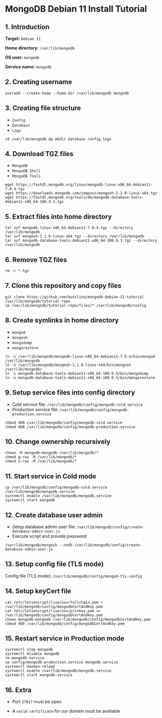 # MongoDB Debian 11 Install Tutorial

## 1. Introduction

**Target:** `Debian 11`

**Home directory:** `/var/lib/mongodb`

**OS user:** `mongodb`

**Service name:** `mongodb`

## 2. Creating username

```
useradd --create-home --home-dir /var/lib/mongodb mongodb
```

## 3. Creating file structure

-   `Config`
-   `Database`
-   `Logs`

```
cd /var/lib/mongodb && mkdir database config logs
```

## 4. Download TGZ files

-   `MongoDB`
-   `MongoDB Shell`
-   `MongoDB Tools`

```
wget https://fastdl.mongodb.org/linux/mongodb-linux-x86_64-debian11-7.0.4.tgz
wget https://downloads.mongodb.com/compass/mongosh-2.1.0-linux-x64.tgz
wget https://fastdl.mongodb.org/tools/db/mongodb-database-tools-debian11-x86_64-100.9.3.tgz
```

## 5. Extract files into home directory

```
tar xvf mongodb-linux-x86_64-debian11-7.0.4.tgz --directory /var/lib/mongodb
tar xvf mongosh-2.1.0-linux-x64.tgz --directory /var/lib/mongodb
tar xvf mongodb-database-tools-debian11-x86_64-100.9.3.tgz --directory /var/lib/mongodb
```

## 6. Remove TGZ files

```
rm -r *.tgz
```

## 7. Clone this repository and copy files

```
git clone https://github.com/busslina/mongodb-debian-11-tutorial /var/lib/mongodb/tutorial-repo
cp /var/lib/mongodb/tutorial-repo/files/* /var/lib/mongodb/config
```

## 8. Create symlinks in home directory

-   `mongod`
-   `mongosh`
-   `mongodump`
-   `mongorestore`

```
ln -s /var/lib/mongodb/mongodb-linux-x86_64-debian11-7.0.4/bin/mongod /var/lib/mongodb
ln -s /var/lib/mongodb/mongosh-2.1.0-linux-x64/bin/mongosh /var/lib/mongodb/
ln -s mongodb-database-tools-debian11-x86_64-100.9.3/bin/mongodump
ln -s mongodb-database-tools-debian11-x86_64-100.9.3/bin/mongorestore
```

## 9. Setup service files into config directory

-   Cold service file: `/var/lib/mongodb/config/mongodb-cold.service`
-   Production service file: `/var/lib/mongodb/config/mongodb-production.service`

```
chmod 400 /var/lib/mongodb/config/mongodb-cold.service
chmod 400 /var/lib/mongodb/config/mongodb-production.service
```

## 10. Change ownership recursively

```
chown -R mongodb:mongodb /var/lib/mongodb/*
chmod g-rwx -R /var/lib/mongodb/*
chmod o-rwx -R /var/lib/mongodb/*
```

## 11. Start service in Cold mode

```
cp /var/lib/mongodb/config/mongodb-cold.service /var/lib/mongodb/mongodb.service
systemctl enable /var/lib/mongodb/mongodb.service
systemctl start mongodb
```

## 12. Create database user admin

-   Setup database admin user file: `/var/lib/mongodb/config/create-database-admin-user.js `
-   Execute script and provide password

```
/var/lib/mongodb/mongosh --nodb /var/lib/mongodb/config/create-database-admin-user.js
```

## 13. Setup config file (TLS mode)

Config file (TLS mode): `/var/lib/mongodb/config/mongod-tls.config`

## 14. Setup keyCert file

```
cat /etc/letsencrypt/live/xxx/fullchain.pem > /var/lib/mongodb/config/mongodbCertAndKey.pem
cat /etc/letsencrypt/live/xxx/privkey.pem >> /var/lib/mongodb/config/mongodbCertAndKey.pem
chown mongodb:mongodb /var/lib/mongodb/config/mongodbCertAndKey.pem
chmod 400 /var/lib/mongodb/config/mongodbCertAndKey.pem
```

## 15. Restart service in Production mode

```
systemctl stop mongodb 
systemctl disable mongodb 
rm mongodb.service 
cp config/mongodb-production.service mongodb.service 
systemctl daemon-reload 
systemctl enable /var/lib/mongodb/mongodb.service 
systemctl start mongodb.service
```

## 16. Extra

-   Port `27017` must be open. 


-   A `valid certificate` for our domain must be available 